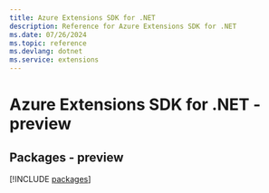 ```yaml
---
title: Azure Extensions SDK for .NET
description: Reference for Azure Extensions SDK for .NET
ms.date: 07/26/2024
ms.topic: reference
ms.devlang: dotnet
ms.service: extensions
---
```

# Azure Extensions SDK for .NET - preview
## Packages - preview
[!INCLUDE [packages](extensions-index.md)]